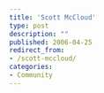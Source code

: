 ```yaml
---
title: 'Scott McCloud'
type: post
description: ""
published: 2006-04-25
redirect_from: 
- /scott-mccloud/
categories:
- Community
---
```

